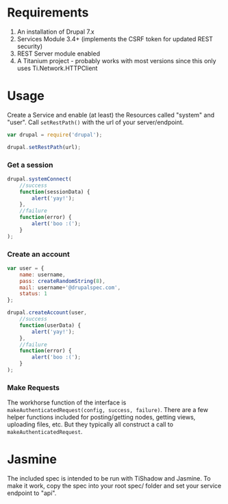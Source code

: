
# Requirements

1. An installation of Drupal 7.x
2. Services Module 3.4+ (implements the CSRF token for updated REST security)
3. REST Server module enabled
4. A Titanium project - probably works with most versions since this only uses Ti.Network.HTTPClient


# Usage

Create a Service and enable (at least) the Resources called "system" and "user". Call `setRestPath()` with the url of your server/endpoint.

```javascript
var drupal = require('drupal');

drupal.setRestPath(url);
```

### Get a session

```javascript
drupal.systemConnect(
	//success
	function(sessionData) {
		alert('yay!');
	},
	//failure
	function(error) {
		alert('boo :(');
	}
);
```

### Create an account

```javascript 
var user = {
	name: username,
	pass: createRandomString(8),
	mail: username+'@drupalspec.com',
	status: 1
};

drupal.createAccount(user,
	//success
	function(userData) {
		alert('yay!');
	},
	//failure
	function(error) {
		alert('boo :(');
	}
);	
```

### Make Requests

The workhorse function of the interface is `makeAuthenticatedRequest(config, success, failure)`. There are a few helper functions included for posting/getting nodes, getting views, uploading files, etc. But they typically all construct a call to `makeAuthenticatedRequest`.


# Jasmine

The included spec is intended to be run with TiShadow and Jasmine. To make it work, copy the spec into your root spec/ folder and set your service endpoint to "api".


